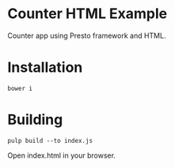# Counter HTML Example

Counter app using Presto framework and HTML.

# Installation

```
bower i
```

# Building

```
pulp build --to index.js
```

Open index.html in your browser.

